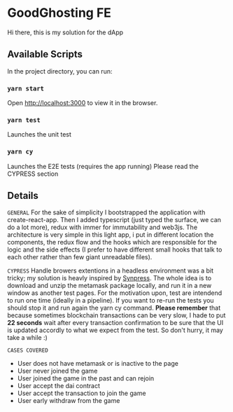 # GoodGhosting FE

Hi there, this is my solution for the dApp

## Available Scripts

In the project directory, you can run:

### `yarn start`

Open [http://localhost:3000](http://localhost:3000) to view it in the browser.

### `yarn test`

Launches the unit test

### `yarn cy`

Launches the E2E tests (requires the app running)
Please read the CYPRESS section

## Details

`GENERAL`
For the sake of simplicity I bootstrapped the application with create-react-app. Then I added
typescript (just typed the surface, we can do a lot more), redux with immer for immutability and web3js.
The architecture is very simple in this light app, i put in different location the components,
the redux flow and the hooks which are responsible for the logic and the side effects (I prefer
to have different small hooks that talk to each other rather than few giant unreadable files).

`CYPRESS`
Handle browers extentions in a headless environment was a bit tricky; my solution is heavly
inspired by [Synpress](https://github.com/Synthetixio/synpress). The whole idea is to download and unzip the metamask package locally,
and run it in a new window as another test pages.
For the motivation upon, test are intendend to run one time (ideally in a pipeline). If you want to re-run the tests you should stop it and run again the yarn cy command.
**Please remember** that because sometimes blockchain transactions can be very slow, I hade to put **22 seconds** wait after every transaction confirmation to be sure that the UI is updated accordly to what we expect from the test. So don't hurry, it may take a while :)

`CASES COVERED`

- User does not have metamask or is inactive to the page
- User never joined the game
- User joined the game in the past and can rejoin
- User accept the dai contract
- User accept the transaction to join the game
- User early withdraw from the game
